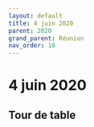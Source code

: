 ```yaml
---
layout: default
title: 4 juin 2020
parent: 2020
grand_parent: Réunion
nav_order: 10
---
```


# 4 juin 2020

## Tour de table
